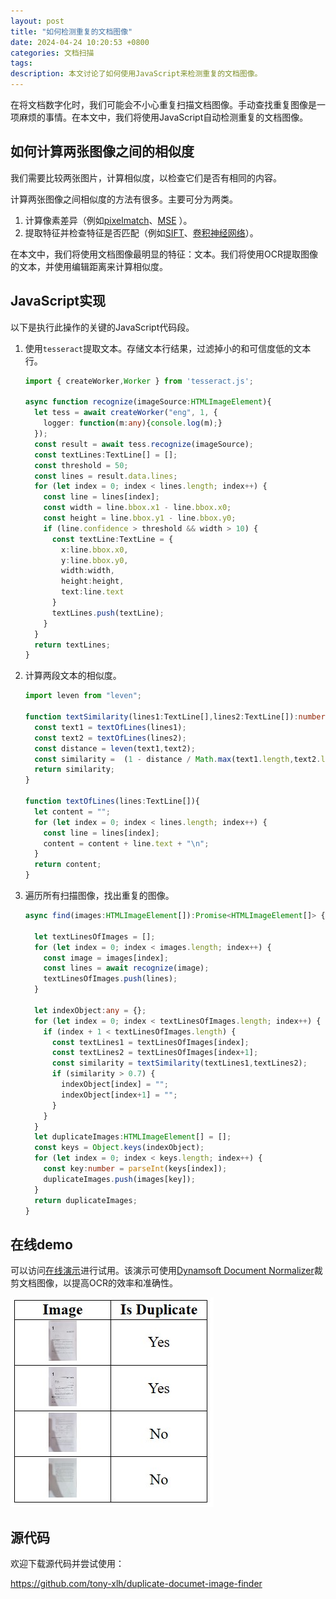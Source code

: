 ```yaml
---
layout: post
title: "如何检测重复的文档图像"
date: 2024-04-24 10:20:53 +0800
categories: 文档扫描
tags: 
description: 本文讨论了如何使用JavaScript来检测重复的文档图像。
---
```


在将文档数字化时，我们可能会不小心重复扫描文档图像。手动查找重复图像是一项麻烦的事情。在本文中，我们将使用JavaScript自动检测重复的文档图像。

## 如何计算两张图像之间的相似度

我们需要比较两张图片，计算相似度，以检查它们是否有相同的内容。

计算两张图像之间相似度的方法有很多。主要可分为两类。

1. 计算像素差异（例如[pixelmatch](https://github.com/mapbox/pixelmatch)、[MSE](https://pyimagesearch.com/2014/09/15/python-compare-two-images/) ）。
2. 提取特征并检查特征是否匹配（例如[SIFT](https://github.com/adumrewal/SIFTImageSimilarity)、[卷积神经网络](https://github.com/ryanfwy/image-similarity)）。

在本文中，我们将使用文档图像最明显的特征：文本。我们将使用OCR提取图像的文本，并使用编辑距离来计算相似度。

## JavaScript实现

以下是执行此操作的关键的JavaScript代码段。

1. 使用`tesseract`提取文本。存储文本行结果，过滤掉小的和可信度低的文本行。

   ```ts
   import { createWorker,Worker } from 'tesseract.js';

   async function recognize(imageSource:HTMLImageElement){
     let tess = await createWorker("eng", 1, {
       logger: function(m:any){console.log(m);}
     });
     const result = await tess.recognize(imageSource);
     const textLines:TextLine[] = [];
     const threshold = 50;
     const lines = result.data.lines;
     for (let index = 0; index < lines.length; index++) {
       const line = lines[index];
       const width = line.bbox.x1 - line.bbox.x0;
       const height = line.bbox.y1 - line.bbox.y0;
       if (line.confidence > threshold && width > 10) {
         const textLine:TextLine = {
           x:line.bbox.x0,
           y:line.bbox.y0,
           width:width,
           height:height,
           text:line.text
         }
         textLines.push(textLine);
       }
     }
     return textLines;
   }

   ```

2. 计算两段文本的相似度。

   ```ts
   import leven from "leven";

   function textSimilarity(lines1:TextLine[],lines2:TextLine[]):number {
     const text1 = textOfLines(lines1);
     const text2 = textOfLines(lines2);
     const distance = leven(text1,text2);
     const similarity =  (1 - distance / Math.max(text1.length,text2.length));
     return similarity;
   }

   function textOfLines(lines:TextLine[]){
     let content = "";
     for (let index = 0; index < lines.length; index++) {
       const line = lines[index];
       content = content + line.text + "\n";
     }
     return content;
   }
   ```

3. 遍历所有扫描图像，找出重复的图像。

   ```ts
   async find(images:HTMLImageElement[]):Promise<HTMLImageElement[]> {

     let textLinesOfImages = [];
     for (let index = 0; index < images.length; index++) {
       const image = images[index];
       const lines = await recognize(image);
       textLinesOfImages.push(lines);
     }

     let indexObject:any = {};
     for (let index = 0; index < textLinesOfImages.length; index++) {
       if (index + 1 < textLinesOfImages.length) {
         const textLines1 = textLinesOfImages[index];
         const textLines2 = textLinesOfImages[index+1];
         const similarity = textSimilarity(textLines1,textLines2);
         if (similarity > 0.7) {
           indexObject[index] = "";
           indexObject[index+1] = "";
         }
       }
     }
     let duplicateImages:HTMLImageElement[] = [];
     const keys = Object.keys(indexObject);
     for (let index = 0; index < keys.length; index++) {
       const key:number = parseInt(keys[index]);
       duplicateImages.push(images[key]);
     }
     return duplicateImages;
   }
   ```

## 在线demo

可以访问[在线演示](https://tony-xlh.github.io/duplicate-document-image-finder/)进行试用。该演示可使用[Dynamsoft Document Normalizer](https://www.dynamsoft.com/document-normalizer/docs/core/introduction/)裁剪文档图像，以提高OCR的效率和准确性。

![演示截图](/album/2024/04/duplication/table.jpg)

## 源代码

欢迎下载源代码并尝试使用：

<https://github.com/tony-xlh/duplicate-documet-image-finder>

